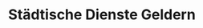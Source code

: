 ---
title: "Städtische Dienste Geldern"
url: /geldern/staedtische-dienste-geldern/
shop: Tickets
---
